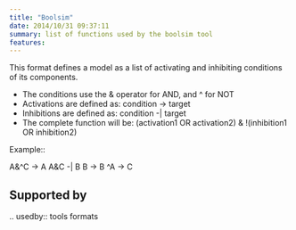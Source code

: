 ```yaml
---
title: "Boolsim"
date: 2014/10/31 09:37:11
summary: list of functions used by the boolsim tool
features: 
---
```

This format defines a model as a list of activating and inhibiting conditions of its components.

* The conditions use the & operator for AND, and ^ for NOT
* Activations are defined as: condition -> target
* Inhibitions are defined as: condition -| target
* The complete function will be: (activation1 OR activation2) & !(inhibition1 OR inhibition2)


Example::

  A&^C -> A
  A&C -| B
  B -> B
  ^A -> C


Supported by
------------

.. usedby:: tools formats



